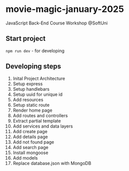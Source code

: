 # movie-magic-january-2025
JavaScript Back-End Course Workshop @SoftUni

## Start project
`npm run dev` - for developing

## Developing steps
1. Inital Project Architecture
2. Setup express
3. Setup handlebars
4. Setup uuid for unique id
5. Add resources
6. Setup static route
7. Render home page
8. Add routes and controllers
9. Extract partial template
10. Add services and data layers
11. Add create page
12. Add details page
13. Add not found page
14. Add search page
15. Install mongoose
16. Add models
17. Replace database.json with MongoDB